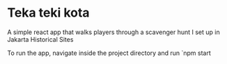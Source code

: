 # Teka teki kota
A simple react app that walks players through a scavenger hunt I set up in Jakarta Historical Sites


To run the app, navigate inside the project directory and run `npm start
